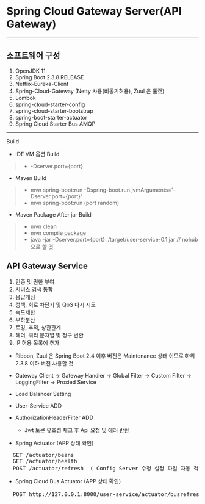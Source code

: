 # Spring Cloud Gateway Server(API Gateway)
- - -
## 소프트웨어 구성
1. OpenJDK 11
2. Spring Boot 2.3.8.RELEASE
3. Netflix-Eureka-Client
4. Spring-Cloud-Gateway (Netty 사용(비동기허용), Zuul 은 톰캣)
5. Lombok
6. spring-cloud-starter-config
7. spring-cloud-starter-bootstrap
8. spring-boot-starter-actuator
9. Spring Cloud Starter Bus AMQP
- - -
Build
 * IDE VM 옵션 Build
> - -Dserver.port={port}
 * Maven Build
> - mvn spring-boot:run -Dspring-boot.run.jvmArguments='-Dserver.port={port}'
> - mvn spring-boot:run (port random)
 * Maven Package After jar Build
> - mvn clean
> - mvn compile package
> - java -jar -Dserver.port={port} ./target/user-service-0.1.jar   // nohub 으로 할 것


## API Gateway Service
1. 인증 및 권한 부여
2. 서비스 검색 통합
3. 응답캐싱
4. 정책, 회로 차단기 및 QoS 다시 시도
5. 속도제한
6. 부하분산
7. 로깅, 추적, 상관관계
8. 헤더, 쿼리 문자열 및 청구 변환
9. IP 허용 목록에 추가
- Ribbon, Zuul 은 Spring Boot 2.4 이후 버전은 Maintenance 상태 이므로 하위 2.3.8 이하 버전 사용할 것

- Gateway Client -> Gateway Handler -> Global Filter -> Custom Filter -> LoggingFilter -> Proxied Service
- Load Balancer Setting
- User-Service ADD
- AuthorizationHeaderFilter ADD
  * Jwt 토큰 유효성 체크 후 Api 요청 및 에러 반환 

- Spring Actuator (APP 상태 확인)
<pre>
  GET /actuator/beans
  GET /actuator/health
  POST /actuator/refresh  ( Config Server 수정 설정 파일 자동 적용 )
</pre>
- Spring Cloud Bus Actuator (APP 상태 확인)
<pre>
  POST http://127.0.0.1:8000/user-service/actuator/busrefresh  ( Config Server, User Service 일괄 자동 적용 )
</pre>

